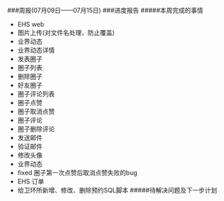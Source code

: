 ###周报(07月09日——07月15日)
###进度报告
#####本周完成的事情

* EHS web
 * 图片上传(对文件名处理，防止覆盖)
 * 业界动态
 * 业界动态详情
 * 发表圈子
 * 圈子列表
 * 删除圈子
 * 好友圈子
 * 圈子评论列表
 * 圈子点赞
 * 圈子取消点赞
 * 圈子评论
 * 圈子删除评论
 * 发送邮件
 * 验证邮件
 * 修改头像
 * 业界动态
 * fixed 圈子第一次点赞后取消点赞失败的bug
* EHS 订单
 * 给卫环所新增、修改、删除预约SQL脚本
#####待解决问题及下一步计划
